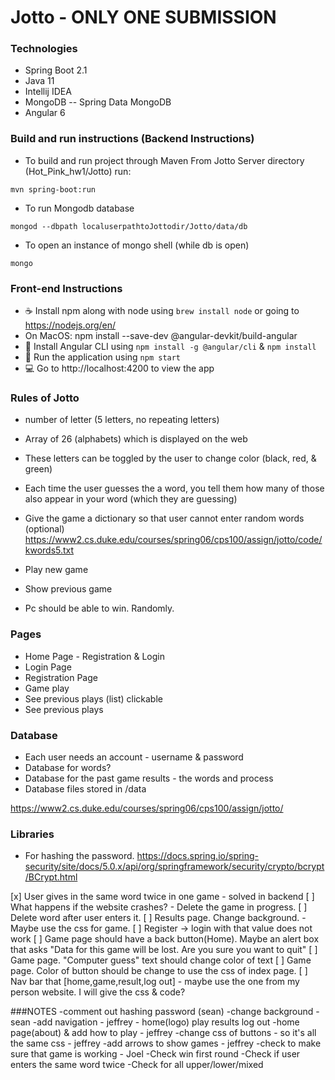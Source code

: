 # Jotto - ONLY ONE SUBMISSION

### Technologies
* Spring Boot 2.1
* Java 11
* Intellij IDEA 
* MongoDB -- Spring Data MongoDB
* Angular 6

### Build and run instructions (Backend Instructions)
* To build and run project through Maven
From Jotto Server directory (Hot_Pink_hw1/Jotto) run:
```
mvn spring-boot:run
```
* To run Mongodb database
```
mongod --dbpath localuserpathtoJottodir/Jotto/data/db
```
* To open an instance of mongo shell (while db is open)
```
mongo
```

### Front-end Instructions
* :coffee: Install npm along with node using `brew install node` or going to https://nodejs.org/en/
* On MacOS: npm install --save-dev @angular-devkit/build-angular
* :whale: Install Angular CLI using `npm install -g @angular/cli` & `npm install`
* :running: Run the application using `npm start`
* :computer: Go to http://localhost:4200 to view the app

### Rules of Jotto
* number of letter (5 letters, no repeating letters)
* Array of 26 (alphabets) which is displayed on the web
* These letters can be toggled by the user to change color (black, red, & green)
* Each time the user guesses the a word, you tell them how many of those also appear in your word (which they are guessing)

* Give the game a dictionary so that user cannot enter random words (optional)
https://www2.cs.duke.edu/courses/spring06/cps100/assign/jotto/code/kwords5.txt

* Play new game
* Show previous game
* Pc should be able to win. Randomly.

### Pages
* Home Page - Registration & Login
* Login Page
* Registration Page
* Game play
* See previous plays (list) clickable
* See previous plays

### Database
* Each user needs an account - username & password
* Database for words?
* Database for the past game results - the words and process
* Database files stored in /data

https://www2.cs.duke.edu/courses/spring06/cps100/assign/jotto/

### Libraries
* For hashing the password.
https://docs.spring.io/spring-security/site/docs/5.0.x/api/org/springframework/security/crypto/bcrypt/BCrypt.html

[x] User gives in the same word twice in one game - solved in backend
[ ] What happens if the website crashes? - Delete the game in progress.
[ ] Delete word after user enters it.
[ ] Results page. Change background. - Maybe use the css for game.
[ ] Register -> login with that value does not work
[ ] Game page should have a back button(Home). Maybe an alert box that asks "Data for this game will be lost. Are you sure you want to quit"
[ ] Game page. "Computer guess" text should change color of text
[ ] Game page. Color of button should be change to use the css of index page.
[ ] Nav bar that [home,game,result,log out] - maybe use the one from my person website. I will give the css & code?

###NOTES
-comment out hashing password (sean)
-change background - sean 
-add navigation - jeffrey
	- home(logo) play results					log out
-home page(about) & add how to play - jeffrey
-change css of buttons - so it's all the same css - jeffrey
-add arrows to show games - jeffrey
-check to make sure that game is working - Joel
	-Check win first round
	-Check if user enters the same word twice
	-Check for all upper/lower/mixed